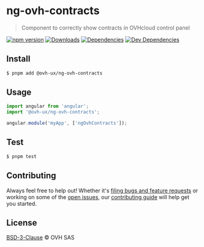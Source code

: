 # ng-ovh-contracts

> Component to correctly show contracts in OVHcloud control panel

[![npm version](https://badgen.net/npm/v/@ovh-ux/ng-ovh-contracts)](https://www.npmjs.com/package/@ovh-ux/ng-ovh-contracts) [![Downloads](https://badgen.net/npm/dt/@ovh-ux/ng-ovh-contracts)](https://npmjs.com/package/@ovh-ux/ng-ovh-contracts) [![Dependencies](https://badgen.net/david/dep/ovh/manager/packages/components/ng-ovh-contracts)](https://npmjs.com/package/@ovh-ux/ng-ovh-contracts?activeTab=dependencies) [![Dev Dependencies](https://badgen.net/david/dev/ovh/manager/packages/components/ng-ovh-contracts)](https://npmjs.com/package/@ovh-ux/ng-ovh-contracts?activeTab=dependencies)

## Install

```sh
$ pnpm add @ovh-ux/ng-ovh-contracts
```

## Usage

```js
import angular from 'angular';
import '@ovh-ux/ng-ovh-contracts';

angular.module('myApp', ['ngOvhContracts']);
```

## Test

```sh
$ pnpm test
```

## Contributing

Always feel free to help out! Whether it's [filing bugs and feature requests](https://github.com/ovh/manager/issues/new) or working on some of the [open issues](https://github.com/ovh/manager/issues), our [contributing guide](https://github.com/ovh/manager/blob/master/CONTRIBUTING.md) will help get you started.

## License

[BSD-3-Clause](LICENSE) © OVH SAS
